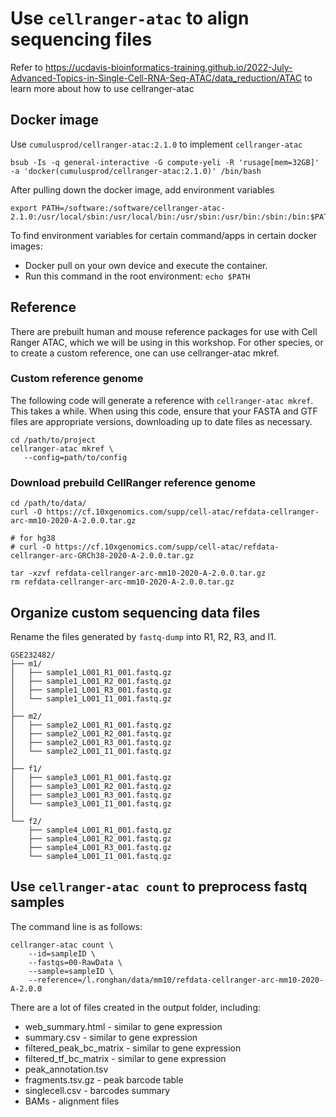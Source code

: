 # Use `cellranger-atac` to align sequencing files
Refer to https://ucdavis-bioinformatics-training.github.io/2022-July-Advanced-Topics-in-Single-Cell-RNA-Seq-ATAC/data_reduction/ATAC to learn more about how to use cellranger-atac
## Docker image
Use `cumulusprod/cellranger-atac:2.1.0` to implement `cellranger-atac`
```
bsub -Is -q general-interactive -G compute-yeli -R 'rusage[mem=32GB]' -a 'docker(cumulusprod/cellranger-atac:2.1.0)' /bin/bash
```
After pulling down the docker image, add environment variables
```
export PATH=/software:/software/cellranger-atac-2.1.0:/usr/local/sbin:/usr/local/bin:/usr/sbin:/usr/bin:/sbin:/bin:$PATH
```
To find environment variables for certain command/apps in certain docker images:
- Docker pull on your own device and execute the container.
- Run this command in the root environment: `echo $PATH`

## Reference
There are prebuilt human and mouse reference packages for use with Cell Ranger ATAC, which we will be using in this workshop. For other species, or to create a custom reference, one can use cellranger-atac mkref.
### Custom reference genome
The following code will generate a reference with `cellranger-atac mkref`. This takes a while. When using this code, ensure that your FASTA and GTF files are appropriate versions, downloading up to date files as necessary.
```
cd /path/to/project
cellranger-atac mkref \
   --config=path/to/config
```
### Download prebuild CellRanger reference genome
```
cd /path/to/data/
curl -O https://cf.10xgenomics.com/supp/cell-atac/refdata-cellranger-arc-mm10-2020-A-2.0.0.tar.gz

# for hg38
# curl -O https://cf.10xgenomics.com/supp/cell-atac/refdata-cellranger-arc-GRCh38-2020-A-2.0.0.tar.gz

tar -xzvf refdata-cellranger-arc-mm10-2020-A-2.0.0.tar.gz
rm refdata-cellranger-arc-mm10-2020-A-2.0.0.tar.gz
```
## Organize custom sequencing data files
Rename the files generated by `fastq-dump` into R1, R2, R3, and I1.

```
GSE232482/
├── m1/
│   ├── sample1_L001_R1_001.fastq.gz
│   ├── sample1_L001_R2_001.fastq.gz
│   ├── sample1_L001_R3_001.fastq.gz
│   └── sample1_L001_I1_001.fastq.gz
│   
├── m2/
│   ├── sample2_L001_R1_001.fastq.gz
│   ├── sample2_L001_R2_001.fastq.gz
│   ├── sample2_L001_R3_001.fastq.gz
│   └── sample2_L001_I1_001.fastq.gz
│ 
├── f1/
│   ├── sample3_L001_R1_001.fastq.gz
│   ├── sample3_L001_R2_001.fastq.gz
│   ├── sample3_L001_R3_001.fastq.gz
│   └── sample3_L001_I1_001.fastq.gz
│   
└── f2/
    ├── sample4_L001_R1_001.fastq.gz
    ├── sample4_L001_R2_001.fastq.gz
    ├── sample4_L001_R3_001.fastq.gz
    └── sample4_L001_I1_001.fastq.gz
```

## Use `cellranger-atac count` to preprocess fastq samples
The command line is as follows:
```
cellranger-atac count \
    --id=sampleID \
    --fastqs=00-RawData \
    --sample=sampleID \
    --reference=/l.ronghan/data/mm10/refdata-cellranger-arc-mm10-2020-A-2.0.0
```
There are a lot of files created in the output folder, including:
- web_summary.html - similar to gene expression
- summary.csv - similar to gene expression
- filtered_peak_bc_matrix - similar to gene expression
- filtered_tf_bc_matrix - similar to gene expression
- peak_annotation.tsv
- fragments.tsv.gz - peak barcode table
- singlecell.csv - barcodes summary
- BAMs - alignment files
